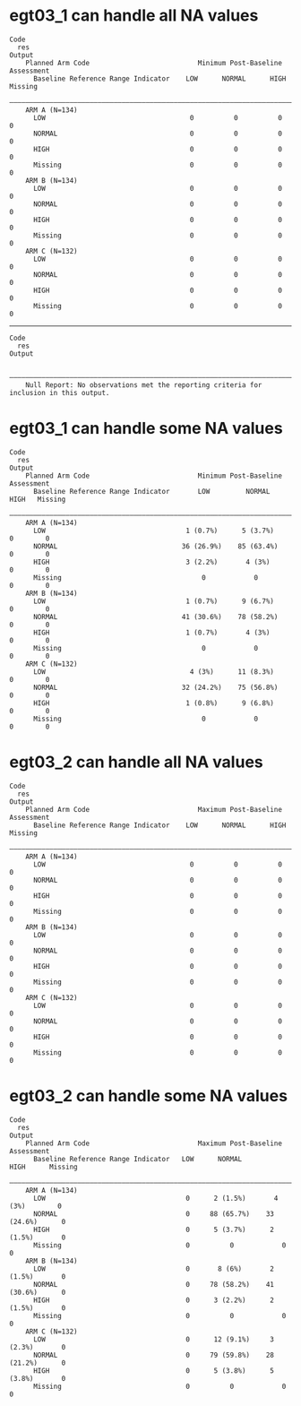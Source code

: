 # egt03_1 can handle all NA values

    Code
      res
    Output
        Planned Arm Code                           Minimum Post-Baseline Assessment     
          Baseline Reference Range Indicator    LOW      NORMAL      HIGH      Missing  
        ————————————————————————————————————————————————————————————————————————————————
        ARM A (N=134)                                                                   
          LOW                                    0          0          0          0     
          NORMAL                                 0          0          0          0     
          HIGH                                   0          0          0          0     
          Missing                                0          0          0          0     
        ARM B (N=134)                                                                   
          LOW                                    0          0          0          0     
          NORMAL                                 0          0          0          0     
          HIGH                                   0          0          0          0     
          Missing                                0          0          0          0     
        ARM C (N=132)                                                                   
          LOW                                    0          0          0          0     
          NORMAL                                 0          0          0          0     
          HIGH                                   0          0          0          0     
          Missing                                0          0          0          0     

---

    Code
      res
    Output
                                                                                                
        ————————————————————————————————————————————————————————————————————————————————————————
        Null Report: No observations met the reporting criteria for inclusion in this output.   

# egt03_1 can handle some NA values

    Code
      res
    Output
        Planned Arm Code                           Minimum Post-Baseline Assessment     
          Baseline Reference Range Indicator       LOW         NORMAL     HIGH   Missing
        ————————————————————————————————————————————————————————————————————————————————
        ARM A (N=134)                                                                   
          LOW                                   1 (0.7%)      5 (3.7%)     0        0   
          NORMAL                               36 (26.9%)    85 (63.4%)    0        0   
          HIGH                                  3 (2.2%)       4 (3%)      0        0   
          Missing                                   0            0         0        0   
        ARM B (N=134)                                                                   
          LOW                                   1 (0.7%)      9 (6.7%)     0        0   
          NORMAL                               41 (30.6%)    78 (58.2%)    0        0   
          HIGH                                  1 (0.7%)       4 (3%)      0        0   
          Missing                                   0            0         0        0   
        ARM C (N=132)                                                                   
          LOW                                    4 (3%)      11 (8.3%)     0        0   
          NORMAL                               32 (24.2%)    75 (56.8%)    0        0   
          HIGH                                  1 (0.8%)      9 (6.8%)     0        0   
          Missing                                   0            0         0        0   

# egt03_2 can handle all NA values

    Code
      res
    Output
        Planned Arm Code                           Maximum Post-Baseline Assessment     
          Baseline Reference Range Indicator    LOW      NORMAL      HIGH      Missing  
        ————————————————————————————————————————————————————————————————————————————————
        ARM A (N=134)                                                                   
          LOW                                    0          0          0          0     
          NORMAL                                 0          0          0          0     
          HIGH                                   0          0          0          0     
          Missing                                0          0          0          0     
        ARM B (N=134)                                                                   
          LOW                                    0          0          0          0     
          NORMAL                                 0          0          0          0     
          HIGH                                   0          0          0          0     
          Missing                                0          0          0          0     
        ARM C (N=132)                                                                   
          LOW                                    0          0          0          0     
          NORMAL                                 0          0          0          0     
          HIGH                                   0          0          0          0     
          Missing                                0          0          0          0     

# egt03_2 can handle some NA values

    Code
      res
    Output
        Planned Arm Code                           Maximum Post-Baseline Assessment     
          Baseline Reference Range Indicator   LOW      NORMAL         HIGH      Missing
        ————————————————————————————————————————————————————————————————————————————————
        ARM A (N=134)                                                                   
          LOW                                   0      2 (1.5%)       4 (3%)        0   
          NORMAL                                0     88 (65.7%)    33 (24.6%)      0   
          HIGH                                  0      5 (3.7%)      2 (1.5%)       0   
          Missing                               0          0            0           0   
        ARM B (N=134)                                                                   
          LOW                                   0       8 (6%)       2 (1.5%)       0   
          NORMAL                                0     78 (58.2%)    41 (30.6%)      0   
          HIGH                                  0      3 (2.2%)      2 (1.5%)       0   
          Missing                               0          0            0           0   
        ARM C (N=132)                                                                   
          LOW                                   0      12 (9.1%)     3 (2.3%)       0   
          NORMAL                                0     79 (59.8%)    28 (21.2%)      0   
          HIGH                                  0      5 (3.8%)      5 (3.8%)       0   
          Missing                               0          0            0           0   

